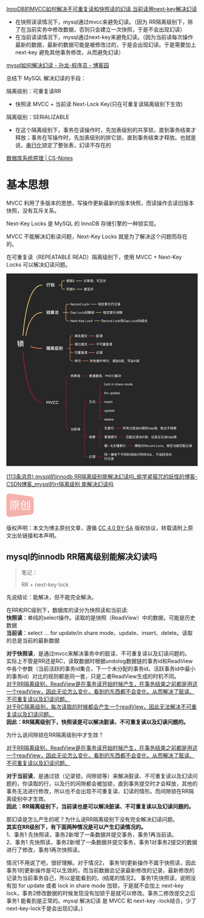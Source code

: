 [InnoDB的MVCC如何解决不可重复读和快照读的幻读,当前读用next-key解决幻读](https://blog.csdn.net/luzhensmart/article/details/88134189)

- 在快照读读情况下，mysql通过mvcc来避免幻读。（因为 RR隔离级别下，除了在当前实务中修改数据，否则只会建立一次快照，于是不会出现幻读）
- 在当前读读情况下，mysql通过next-key来避免幻读。（因为当前读每次操作最新的数据，最新的数据可能是被修改过的，于是会出现幻读。于是需要加上 next-key 避免其他事务修改，从而避免幻读）



[mysql如何解决幻读 - 孙龙-程序员 - 博客园](https://www.cnblogs.com/sunlong88/p/16668992.html)

总结下 MySQL 解决幻读的手段：

隔离级别：可重复读RR

- 快照读 MVCC + 当前读 Next-Lock Key(只在可重复读隔离级别下生效)

隔离级别：SERIALIZABLE

- 在这个隔离级别下，事务在读操作时，先加表级别的共享锁，直到事务结束才释放；事务在写操作时，先加表级别的排它锁，直到事务结束才释放。也就是说，[串行化](https://www.zhihu.com/search?q=串行化&search_source=Entity&hybrid_search_source=Entity&hybrid_search_extra={"sourceType"%3A"answer"%2C"sourceId"%3A2256579614})锁定了整张表，幻读不存在的



[数据库系统原理 | CS-Notes](http://www.cyc2018.xyz/%E6%95%B0%E6%8D%AE%E5%BA%93/%E6%95%B0%E6%8D%AE%E5%BA%93%E7%B3%BB%E7%BB%9F%E5%8E%9F%E7%90%86.html#%E4%BA%94%E3%80%81%E5%A4%9A%E7%89%88%E6%9C%AC%E5%B9%B6%E5%8F%91%E6%8E%A7%E5%88%B6)

# 基本思想

MVCC 利用了多版本的思想，写操作更新最新的版本快照，而读操作去读旧版本快照，没有互斥关系。



Next-Key Locks 是 MySQL 的 InnoDB 存储引擎的一种锁实现。

MVCC 不能解决幻影读问题，Next-Key Locks 就是为了解决这个问题而存在的。

在可重复读（REPEATABLE READ）隔离级别下，使用 MVCC + Next-Key Locks 可以解决幻读问题。





![img](MySQL%20%E4%B8%AD%E7%9A%84%20MVCC.assets/b999a9014c086e0638ee7a398bd47afd0bd1cb67.jpeg)



[(113条消息) mysql的innodb RR隔离级别能解决幻读吗\_偷学紧箍咒的妖怪的博客-CSDN博客\_mysql的rr隔离级别 能解决幻读吗](https://blog.csdn.net/chang765721/article/details/125891721)

![](MySQL%20%E4%B8%AD%E7%9A%84%20MVCC.assets/original.png)

版权声明：本文为博主原创文章，遵循 [CC 4.0 BY-SA](http://creativecommons.org/licenses/by-sa/4.0/) 版权协议，转载请附上原文出处链接和本声明。

## mysql的innodb RR隔离级别能解决幻读吗

> 笔记：
>
> RR + next-key lock

先说结论：能解决，但不能完全解决。

在RR和RC级别下，数据库的读分为快照读和当前读:  
**快照读**：单纯的select操作。读取的是快照（ReadView）中的数据，可能是历史数据  
**当前读**：select … for update/in share mode、update、insert、delete。读取的总是当前的最新数据

**对于快照读**，是通过mvcc来解决事务中的脏读、不可重复读以及幻读问题的。  
实际上不管是RR还是RC，读取数据时根据undolog数据链的事务id和ReadView中各个参数（当前活跃的事务id集合，下一个未分配的事务id，活跃事务id中最小的事务id）对比的规则都是同一套，只是二者ReadView生成的时机不同。  
<u>对于RR隔离级别，ReadView是在事务读开始时候产生，在事务结束之前都是用这一个readView，因此无论怎么变化，看到的东西都不会变化。从而解决了脏读、不可重复读以及幻读问题。</u>  
<u>对于RC隔离级别，每次读取的时候都会产生一个readView，因此无法解决不可重复读以及幻读问题。</u>  
**因此：RR隔离级别下，快照读是可以解决脏读、不可重复读以及幻读问题的。**



为什么说间隙锁在RR隔离级别中才生效？

<u>对于RR隔离级别，ReadView是在事务读开始时候产生，在事务结束之前都是用这一个readView，因此无论怎么变化，看到的东西都不会变化。从而解决了脏读、不可重复读以及幻读问题。</u> 



**对于当前读**，是通过锁（记录锁，间隙锁等）来解决脏读、不可重复读以及幻读问题的，你读取的行，以及行的间隙都会被加锁，直到事务提交时才会释放，其他的事务无法进行修改，所以也不会出现不可重复读、幻读的情形。而间隙锁在RR隔离级别中才生效。  
**因此：RR隔离级别下，当前读也是可以解决脏读、不可重复读以及幻读问题的。**

那幻读是怎么产生的呢？为什么说RR隔离级别下没有完全解决幻读问题。  
**其实在RR级别下，有下面两种情况是可以产生幻读情况的。**  
1、事务1 先快照读，事务2新增了一条数据并提交事务，事务1再当前读。  
2、事务1 先快照读，事务2新增了一条数据并提交事务，事务1对事务2提交的数据进行了修改，事务1再次快照读。

情况1不用说了吧，很好理解。对于情况2， 事务1的更新操作不属于快照读，因此事务1的更新操作是可以生效的，而当前数据会记录最新修改的记录，最新修改的记录为当前事务自己，所以是能看到的。(结尾的情况2。 事务1先快照读，说明没有加 for update 或者 lock in share mode 加锁，于是就不会加上 next-key lock，事务2修改数据的时候发现没有加锁于是就可以修改。事务二修改提交之后事务1 能看到是正常的。mysql 解决幻读 是 MVCC 和 next-key -lock结合，少了 next-key-lock于是会出现幻读。)